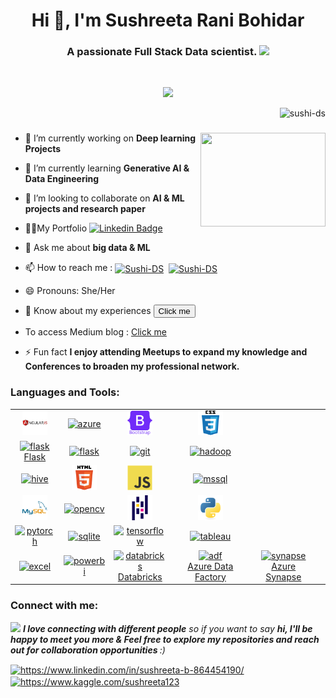 <h1 align="center">Hi 👋, I'm Sushreeta Rani Bohidar </h1>
<h3 align="center"> A passionate Full Stack Data scientist. <img src="https://media.giphy.com/media/WUlplcMpOCEmTGBtBW/giphy.gif" width="40"> </h3>
<br>
   <p align="center"> <img src="https://media.giphy.com/media/ieyl9zmCjO4b4t6qoY/giphy.gif" width="230" /> </p>
<p align="right"> <img src="https://komarev.com/ghpvc/?username=sushi-ds&label=Profile%20views&color=0e75b6&style=flat" alt="sushi-ds" /> </p>

###

<img align="right" height="150" src="https://i.imgflip.com/65efzo.gif" width ="200" />

###

- 🔭 I’m currently working on **Deep learning Projects**

- 🌱 I’m currently learning **Generative AI & Data Engineering**

- 👯 I’m looking to collaborate on **AI & ML projects and research paper**

- 👨‍💻My Portfolio  [![Linkedin Badge](https://img.shields.io/badge/-Sushreeta-blueviolet?style=flat-square&logo=appveyor&logoColor=white&link=https://www.iamsushreeta.com/)](https://iamsushreeta.com/)

- 💬 Ask me about **big data & ML**

- 📫 How to reach me :  <a href="https://www.linkedin.com/in/sushreeta-b-864454190/" target="blank"><img align="center" src="https://user-images.githubusercontent.com/51647212/155699102-fbe0a233-dbb5-48eb-894a-d689213a8a0a.svg" alt="Sushi-DS" height="25" width="25" /></a>&nbsp; <a href="mailto:sushi0144@gmail.com" target="blank"><img align="center" src="https://user-images.githubusercontent.com/51647212/155698854-7cfb0054-bc4a-4a51-ad12-4e5fee775f5a.svg" alt="Sushi-DS" height="25" width="25" /></a>

- 😄 Pronouns: She/Her

- 📄 Know about my experiences <a href="https://drive.google.com/file/d/12zHVAVPL1Pd6w4Az-yUeuBRxTo8gI2CA/view"> <button>Click me</button></a>

- To access Medium blog : [Click me](https://medium.com/@sushi0144)

- ⚡ Fun fact **I enjoy attending Meetups to expand my knowledge and Conferences to broaden my professional network.**


<h3 align="left">Languages and Tools:</h3>
<table>
  <tr>
    <td align="center">
      <a href="https://angular.io" target="_blank" rel="noreferrer"> 
        <img src="https://raw.githubusercontent.com/devicons/devicon/master/icons/angularjs/angularjs-original-wordmark.svg" alt="angularjs" width="40" height="40"/> 
      </a>
    </td>
    <td align="center">
      <a href="https://azure.microsoft.com/en-in/" target="_blank" rel="noreferrer"> 
        <img src="https://www.vectorlogo.zone/logos/microsoft_azure/microsoft_azure-icon.svg" alt="azure" width="40" height="40"/> 
      </a>
    </td>
    <td align="center">
      <a href="https://getbootstrap.com" target="_blank" rel="noreferrer">  
        <img src="https://raw.githubusercontent.com/devicons/devicon/master/icons/bootstrap/bootstrap-plain-wordmark.svg" alt="bootstrap" width="40" height="40"/> 
      </a>
    </td>
    <td align="center">
      <a href="https://www.w3schools.com/css/" target="_blank" rel="noreferrer">  
        <img src="https://raw.githubusercontent.com/devicons/devicon/master/icons/css3/css3-original-wordmark.svg" alt="css3" width="40" height="40"/> 
      </a>
    </td>
  </tr>
  <tr>
    <td align="center">
      <a href="https://flask.palletsprojects.com/" target="_blank" rel="noreferrer"> 
        <img src="https://raw.githubusercontent.com/pallets/flask/main/docs/logo.svg" alt="flask" width="40" height="40"/> 
        <br>Flask
      </a>
    </td>
    <td align="center">
      <a href="https://flask.palletsprojects.com/" target="_blank" rel="noreferrer"> 
        <img src="https://www.vectorlogo.zone/logos/pocoo_flask/pocoo_flask-icon.svg" alt="flask" width="40" height="40"/> 
      </a>
    </td>
    <td align="center">
      <a href="https://git-scm.com/" target="_blank" rel="noreferrer"> 
        <img src="https://www.vectorlogo.zone/logos/git-scm/git-scm-icon.svg" alt="git" width="40" height="40"/> 
      </a>
    </td>
    <td align="center">
      <a href="https://hadoop.apache.org/" target="_blank" rel="noreferrer"> 
        <img src="https://www.vectorlogo.zone/logos/apache_hadoop/apache_hadoop-icon.svg" alt="hadoop" width="40" height="40"/> 
      </a>
    </td>
  </tr>
  <tr>
    <td align="center">
      <a href="https://hive.apache.org/" target="_blank" rel="noreferrer"> 
        <img src="https://www.vectorlogo.zone/logos/apache_hive/apache_hive-icon.svg" alt="hive" width="40" height="40"/> 
      </a>
    </td>
    <td align="center">
      <a href="https://www.w3.org/html/" target="_blank" rel="noreferrer"> 
        <img src="https://raw.githubusercontent.com/devicons/devicon/master/icons/html5/html5-original-wordmark.svg" alt="html5" width="40" height="40"/> 
      </a>
    </td>
    <td align="center">
      <a href="https://developer.mozilla.org/en-US/docs/Web/JavaScript" target="_blank" rel="noreferrer"> 
        <img src="https://raw.githubusercontent.com/devicons/devicon/master/icons/javascript/javascript-original.svg" alt="javascript" width="40" height="40"/> 
      </a>
    </td>
    <td align="center">
      <a href="https://www.microsoft.com/en-us/sql-server" target="_blank" rel="noreferrer"> 
        <img src="https://www.svgrepo.com/show/303229/microsoft-sql-server-logo.svg" alt="mssql" width="40" height="40"/> 
      </a>
    </td>
  </tr>
  <tr>
    <td align="center">
      <a href="https://www.mysql.com/" target="_blank" rel="noreferrer"> 
        <img src="https://raw.githubusercontent.com/devicons/devicon/master/icons/mysql/mysql-original-wordmark.svg" alt="mysql" width="40" height="40"/> 
      </a>
    </td>
    <td align="center">
      <a href="https://opencv.org/" target="_blank" rel="noreferrer"> 
        <img src="https://www.vectorlogo.zone/logos/opencv/opencv-icon.svg" alt="opencv" width="40" height="40"/> 
      </a>
    </td>
    <td align="center">
      <a href="https://pandas.pydata.org/" target="_blank" rel="noreferrer"> 
        <img src="https://raw.githubusercontent.com/devicons/devicon/2ae2a900d2f041da66e950e4d48052658d850630/icons/pandas/pandas-original.svg" alt="pandas" width="40" height="40"/> 
      </a>
    </td>
    <td align="center">
      <a href="https://www.python.org" target="_blank" rel="noreferrer"> 
        <img src="https://raw.githubusercontent.com/devicons/devicon/master/icons/python/python-original.svg" alt="python" width="40" height="40"/> 
      </a>
    </td>
  </tr>
  <tr>
    <td align="center">
      <a href="https://pytorch.org/" target="_blank" rel="noreferrer"> 
        <img src="https://www.vectorlogo.zone/logos/pytorch/pytorch-icon.svg" alt="pytorch" width="40" height="40"/> 
      </a>
    </td>
    <td align="center">
      <a href="https://www.sqlite.org/index.html" target="_blank" rel="noreferrer"> 
        <img src="https://www.vectorlogo.zone/logos/sqlite/sqlite-icon.svg" alt="sqlite" width="40" height="40"/> 
      </a>
    </td>
    <td align="center">
      <a href="https://www.tensorflow.org/" target="_blank" rel="noreferrer"> 
        <img src="https://www.vectorlogo.zone/logos/tensorflow/tensorflow-icon.svg" alt="tensorflow" width="40" height="40"/> 
      </a>
    </td>
    <td align="center">
      <a href="https://www.tableau.com/" target="_blank" rel="noreferrer">
        <img src="https://img.shields.io/badge/-Tableau-E97627?style=flat-square&logo=tableau&logoColor=white" alt="tableau" width="40" height="40"/>
      </a>
    </td>
  </tr>
  <tr>
    <td align="center">
      <a href="https://www.microsoft.com/en-us/microsoft-365/excel" target="_blank" rel="noreferrer">
        <img src="https://img.shields.io/badge/-Excel-217346?style=flat-square&logo=microsoft-excel&logoColor=white" alt="excel" width="40" height="40"/>
      </a>
    </td>
    <td align="center">
      <a href="https://powerbi.microsoft.com/" target="_blank" rel="noreferrer">
        <img src="https://img.shields.io/badge/-PowerBI-F2C811?style=flat-square&logo=powerbi&logoColor=black" alt="powerbi" width="40" height="40"/>
      </a>
    </td>
       <td align="center">
      <a href="https://databricks.com/" target="_blank" rel="noreferrer">
        <img src="https://upload.wikimedia.org/wikipedia/commons/f/ff/Databricks_Logo.png" alt="databricks" width="40" height="40"/>
        <br>Databricks
      </a>
    </td>
    <td align="center">
      <a href="https://learn.microsoft.com/en-us/azure/data-factory/" target="_blank" rel="noreferrer">
        <img src="https://www.svgrepo.com/show/354149/azure-data-factory.svg" alt="adf" width="40" height="40"/>
        <br>Azure Data Factory
      </a>
    </td>
    <td align="center">
      <a href="https://learn.microsoft.com/en-us/azure/synapse-analytics/" target="_blank" rel="noreferrer">
        <img src="https://upload.wikimedia.org/wikipedia/commons/2/22/Azure_Synapse_Analytics_Logo.svg" alt="synapse" width="40" height="40"/>
        <br>Azure Synapse
      </a>
    </td>
    <td colspan="3"></td> <!-- Empty cells to maintain alignment -->
  </tr>
</table>

<h3 align="left">Connect with me:</h3>

<img src="https://media.giphy.com/media/LnQjpWaON8nhr21vNW/giphy.gif" width="60"> <em><b>I love connecting with different people</b> so if you want to say <b>hi, I'll be happy to meet you more & Feel free to explore my repositories and reach out for collaboration opportunities </b> :)</em>

<p align="left">
<a href="https://linkedin.com/in/https://www.linkedin.com/in/sushreeta-b-864454190/" target="blank"><img align="center" src="https://raw.githubusercontent.com/rahuldkjain/github-profile-readme-generator/master/src/images/icons/Social/linked-in-alt.svg" alt="https://www.linkedin.com/in/sushreeta-b-864454190/" height="30" width="40" /></a>
<a href="https://kaggle.com/https://www.kaggle.com/sushreeta123" target="blank"><img align="center" src="https://raw.githubusercontent.com/rahuldkjain/github-profile-readme-generator/master/src/images/icons/Social/kaggle.svg" alt="https://www.kaggle.com/sushreeta123" height="30" width="40" /></a>
</p>


